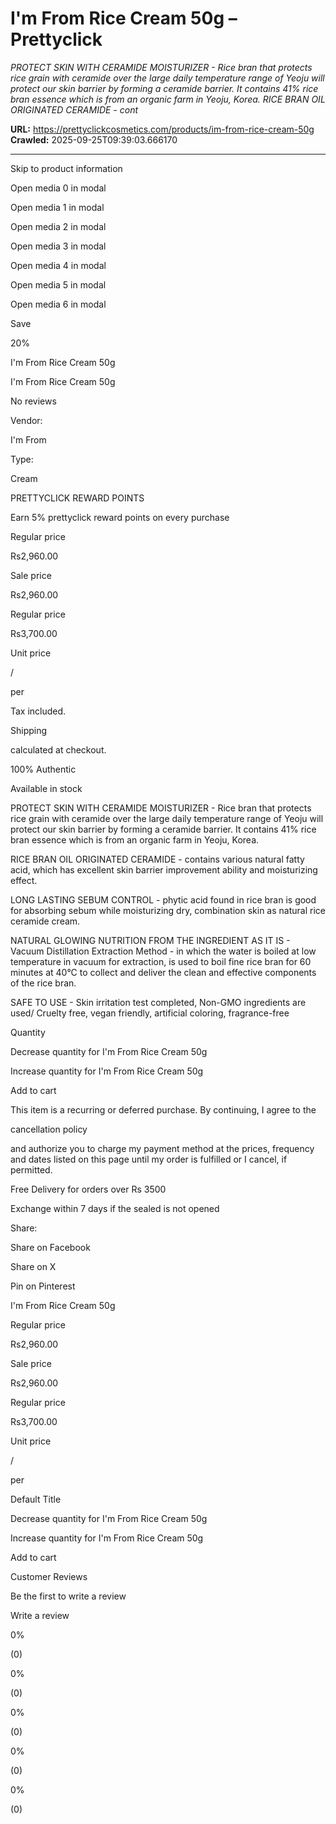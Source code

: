 # I'm From Rice Cream 50g – Prettyclick

*PROTECT SKIN WITH CERAMIDE MOISTURIZER - Rice bran that protects rice grain with ceramide over the large daily temperature range of Yeoju will protect our skin barrier by forming a ceramide barrier. It contains 41% rice bran essence which is from an organic farm in Yeoju, Korea. RICE BRAN OIL ORIGINATED CERAMIDE - cont*

**URL:** https://prettyclickcosmetics.com/products/im-from-rice-cream-50g
**Crawled:** 2025-09-25T09:39:03.666170

---

Skip to product information

Open media 0 in modal

Open media 1 in modal

Open media 2 in modal

Open media 3 in modal

Open media 4 in modal

Open media 5 in modal

Open media 6 in modal

Save

20%

I'm From Rice Cream 50g

I'm From Rice Cream 50g

No reviews

Vendor:

I'm From

Type:

Cream

PRETTYCLICK REWARD POINTS

Earn 5% prettyclick reward points on every purchase

Regular price

Rs2,960.00

Sale price

Rs2,960.00

Regular price

Rs3,700.00

Unit price

/

per

Tax included.

Shipping

calculated at checkout.

100% Authentic

Available in stock

PROTECT SKIN WITH CERAMIDE MOISTURIZER - Rice bran that protects rice grain with ceramide over the large daily temperature range of Yeoju will protect our skin barrier by forming a ceramide barrier. It contains 41% rice bran essence which is from an organic farm in Yeoju, Korea.

RICE BRAN OIL ORIGINATED CERAMIDE - contains various natural fatty acid, which has excellent skin barrier improvement ability and moisturizing effect.

LONG LASTING SEBUM CONTROL - phytic acid found in rice bran is good for absorbing sebum while moisturizing dry, combination skin as natural rice ceramide cream.

NATURAL GLOWING NUTRITION FROM THE INGREDIENT AS IT IS - Vacuum Distillation Extraction Method - in which the water is boiled at low temperature in vacuum for extraction, is used to boil fine rice bran for 60 minutes at 40°C to collect and deliver the clean and effective components of the rice bran.

SAFE TO USE - Skin irritation test completed, Non-GMO ingredients are used/ Cruelty free, vegan friendly, artificial coloring, fragrance-free

Quantity

Decrease quantity for I&#39;m From Rice Cream 50g

Increase quantity for I&#39;m From Rice Cream 50g

Add to cart

This item is a recurring or deferred purchase. By continuing, I agree to the

cancellation policy

and authorize you to charge my payment method at the prices, frequency and dates listed on this page until my order is fulfilled or I cancel, if permitted.

Free Delivery for orders over Rs 3500

Exchange within 7 days if the sealed is not opened

Share:

Share on Facebook

Share on X

Pin on Pinterest

I'm From Rice Cream 50g

Regular price

Rs2,960.00

Sale price

Rs2,960.00

Regular price

Rs3,700.00

Unit price

/

per

Default Title

Decrease quantity for I&#39;m From Rice Cream 50g

Increase quantity for I&#39;m From Rice Cream 50g

Add to cart

Customer Reviews

Be the first to write a review

Write a review

0%

(0)

0%

(0)

0%

(0)

0%

(0)

0%

(0)
